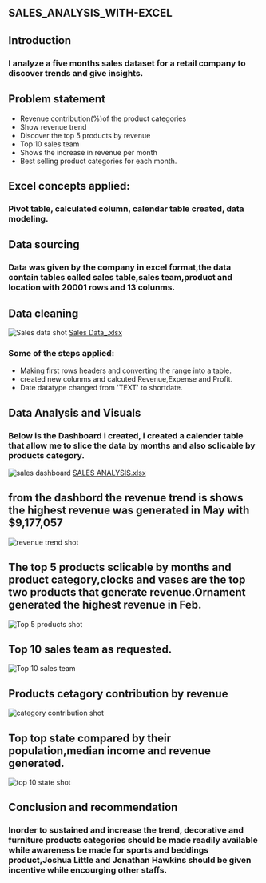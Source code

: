## SALES_ANALYSIS_WITH-EXCEL
## Introduction
### I analyze a five months sales dataset for a retail company to discover trends and give insights.
## Problem statement
 - Revenue contribution(%)of the product categories
 - Show revenue trend
 - Discover the top 5 products by revenue
 - Top 10 sales team
 - Shows the increase in revenue per month
 - Best selling product categories for each month.
## Excel concepts applied:
### Pivot table, calculated column, calendar table created, data modeling.
## Data sourcing
### Data was given by the company in excel format,the data contain tables called sales table,sales team,product and location with 20001 rows and 13 colunms.
## Data cleaning
![Sales data shot](https://github.com/Andrewlucie/SALES_ANALYSIS_WITH-EXCEL/assets/102406839/0b63cffd-2f9b-4b54-91f2-22cffdce883a)
[Sales Data_.xlsx](https://github.com/Andrewlucie/SALES_ANALYSIS_WITH-EXCEL/files/13183309/Sales.Data_.xlsx)
### Some of the steps applied:
 - Making first rows headers and converting the range into a table.
 - created new colunms and calcuted Revenue,Expense and Profit.
 - Date datatype changed from 'TEXT' to shortdate.
## Data Analysis and Visuals
###          Below is the Dashboard i created, i created a calender table that allow me to slice the data by months and also sclicable by products category.
![sales dashboard](https://github.com/Andrewlucie/SALES_ANALYSIS_WITH-EXCEL/assets/102406839/21da1821-d637-41e9-a8db-094eb804b649)
[SALES ANALYSIS.xlsx](https://github.com/Andrewlucie/SALES_ANALYSIS_WITH-EXCEL/files/13186231/SALES.ANALYSIS.xlsx)

## from the dashbord the revenue trend is shows the highest revenue was generated in May with $9,177,057
![revenue trend shot](https://github.com/Andrewlucie/SALES_ANALYSIS_WITH-EXCEL/assets/102406839/7f6e979d-f44f-497d-8ede-df6e86d11ac4)

## The top 5 products sclicable by months and product category,clocks and vases are the top two products that generate revenue.Ornament generated the highest revenue in Feb. 
![Top 5 products shot](https://github.com/Andrewlucie/SALES_ANALYSIS_WITH-EXCEL/assets/102406839/5d8c655d-36f2-4bf1-a79a-5a6c4ad7bb83)

## Top 10 sales team as requested.
![Top 10 sales team](https://github.com/Andrewlucie/SALES_ANALYSIS_WITH-EXCEL/assets/102406839/c3288c8c-6cfb-48bb-87fa-9aab580ddac1)

## Products cetagory contribution by revenue
![category contribution shot](https://github.com/Andrewlucie/SALES_ANALYSIS_WITH-EXCEL/assets/102406839/8fb9fc2f-fc33-4129-9196-64578547fde4)

## Top top state compared by their population,median income and revenue generated.
![top 10 state shot](https://github.com/Andrewlucie/SALES_ANALYSIS_WITH-EXCEL/assets/102406839/5e4318e1-0b34-418e-95a2-d253c360e8a5)

## Conclusion and recommendation
### Inorder to sustained and increase the trend, decorative and furniture products categories should be made readily available while awareness be made for sports and beddings product,Joshua Little and Jonathan Hawkins should be given incentive while encourging other staffs.
